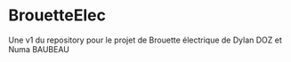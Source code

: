 # BrouetteElec
Une v1 du repository pour le projet de Brouette électrique de Dylan DOZ et Numa BAUBEAU
